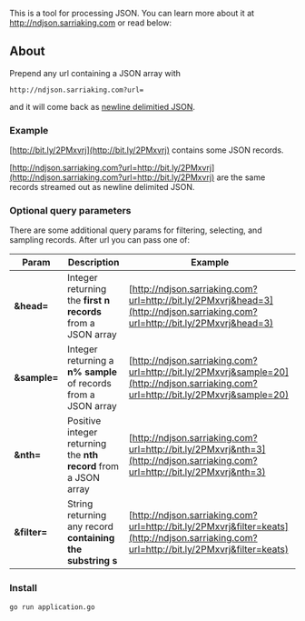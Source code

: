 This is a tool for processing JSON. You can learn more about it at http://ndjson.sarriaking.com or read below:

## About
Prepend any url containing a JSON array with
```
http://ndjson.sarriaking.com?url=
```
and it will come back as [newline delimitied JSON](http://ndjson.org).

### Example
[http://bit.ly/2PMxvrj](http://bit.ly/2PMxvrj) contains some JSON records.

[http://ndjson.sarriaking.com?url=http://bit.ly/2PMxvrj](http://ndjson.sarriaking.com?url=http://bit.ly/2PMxvrj) are the same records streamed out as newline delimited JSON.

### Optional query parameters
There are some additional query params for filtering, selecting, and sampling records. After url you can pass one of:

|Param|Description|Example|
|-----|-----------|-------|
|**&head=**| Integer returning the **first n records** from a JSON array | [http://ndjson.sarriaking.com?url=http://bit.ly/2PMxvrj&head=3](http://ndjson.sarriaking.com?url=http://bit.ly/2PMxvrj&head=3)|
|**&sample=**| Integer returning a **n% sample** of records from a JSON array | [http://ndjson.sarriaking.com?url=http://bit.ly/2PMxvrj&sample=20](http://ndjson.sarriaking.com?url=http://bit.ly/2PMxvrj&sample=20) |
|**&nth=**| Positive integer returning the **nth record** from a JSON array |  [http://ndjson.sarriaking.com?url=http://bit.ly/2PMxvrj&nth=3](http://ndjson.sarriaking.com?url=http://bit.ly/2PMxvrj&nth=3) |
|**&filter=**| String returning any record **containing the substring s** | [http://ndjson.sarriaking.com?url=http://bit.ly/2PMxvrj&filter=keats](http://ndjson.sarriaking.com?url=http://bit.ly/2PMxvrj&filter=keats) |

### Install
`go run application.go`
